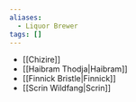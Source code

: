 ```yaml
---
aliases:
  - Liquor Brewer
tags: []
---
```


* [[Chizire]]
* [[Haibram Thodja|Haibram]]
* [[Finnick Bristle|Finnick]]
* [[Scrin Wildfang|Scrin]]
